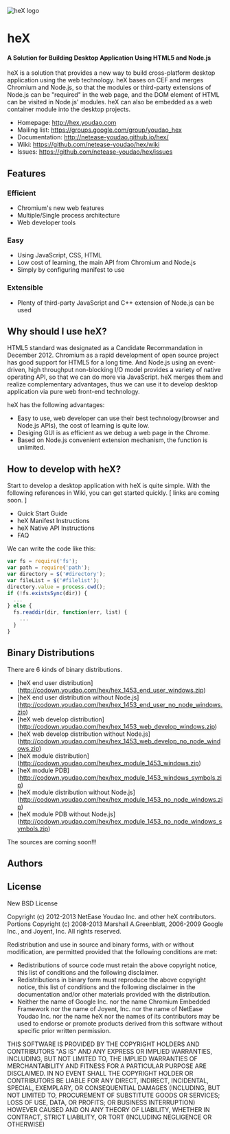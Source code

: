![heX logo](http://netease-youdao.github.io/hex/hex_full_logo.png)

heX
================================================================================
#### A Solution for Building Desktop Application Using HTML5 and Node.js

heX is a solution that provides a new way to build cross-platform desktop application using the web technology. heX bases on CEF and merges Chromium and Node.js, so that the modules or third-party extensions of Node.js can be "required" in the web page, and the DOM element of HTML can be visited in Node.js' modules. heX can also be embedded as a web container module into the desktop projects.

 * Homepage: <http://hex.youdao.com>
 * Mailing list: <https://groups.google.com/group/youdao_hex>
 * Documentation: <http://netease-youdao.github.io/hex/>
 * Wiki: <https://github.com/netease-youdao/hex/wiki>
 * Issues: <https://github.com/netease-youdao/hex/issues>


## Features

### Efficient
 * Chromium's new web features
 * Multiple/Single process architecture
 * Web developer tools

### Easy
 * Using JavaScript, CSS, HTML
 * Low cost of learning, the main API from Chromium and Node.js
 * Simply by configuring manifest to use

### Extensible
 * Plenty of third-party JavaScript and C++ extension of Node.js can be used


## Why should I use heX?

HTML5 standard was designated as a Candidate Recommandation in December 2012. Chromium as a rapid development of open source project has good support for HTML5 for a long time. And Node.js using an event-driven, high throughput non-blocking I/O model provides a variety of native operating API, so that we can do more via JavaScript. heX merges them and realize complementary advantages, thus we can use it to develop desktop application via pure web front-end technology. 

heX has the following advantages:
 * Easy to use, web developer can use their best technology(browser and Node.js APIs), the cost of learning is quite low.
 * Desiging GUI is as efficient as we debug a web page in the Chrome.
 * Based on Node.js convenient extension mechanism, the function is unlimited.


## How to develop with heX?

Start to develop a desktop application with heX is quite simple. With the following references in Wiki, you can get started quickly. [ links are coming soon. ]

 * Quick Start Guide
 * heX Manifest Instructions
 * heX Native API Instructions
 * FAQ

We can write the code like this:
```js
var fs = require('fs');
var path = require('path');
var directory = $('#directory');
var fileList = $('#filelist');
directory.value = process.cwd();
if (!fs.existsSync(dir)) {
  ...
} else {
  fs.readdir(dir, function(err, list) {
    ...
  }
}
```


## Binary Distributions

There are 6 kinds of binary distributions.

 * [heX end user distribution] (http://codown.youdao.com/hex/hex_1453_end_user_windows.zip)
 * [heX end user distribution without Node.js] (http://codown.youdao.com/hex/hex_1453_end_user_no_node_windows.zip)
 * [heX web develop distribution] (http://codown.youdao.com/hex/hex_1453_web_develop_windows.zip)
 * [heX web develop distribution without Node.js] (http://codown.youdao.com/hex/hex_1453_web_develop_no_node_windows.zip)
 * [heX module distribution] (http://codown.youdao.com/hex/hex_module_1453_windows.zip)
  * [heX module PDB] (http://codown.youdao.com/hex/hex_module_1453_windows_symbols.zip)
 * [heX module distribution without Node.js] (http://codown.youdao.com/hex/hex_module_1453_no_node_windows.zip)
  * [heX module PDB without Node.js] (http://codown.youdao.com/hex/hex_module_1453_no_node_windows_symbols.zip)

The sources are coming soon!!!


## Authors


## License

New BSD License

Copyright (c) 2012-2013 NetEase Youdao Inc. and other heX contributors.
Portions Copyright (c) 2008-2013 Marshall A.Greenblatt, 2006-2009
Google Inc., and Joyent, Inc. All rights reserved.

Redistribution and use in source and binary forms, with or without
modification, are permitted provided that the following conditions are
met:

  * Redistributions of source code must retain the above copyright notice,
    this list of conditions and the following disclaimer.
  * Redistributions in binary form must reproduce the above copyright
    notice, this list of conditions and the following disclaimer in the
    documentation and/or other materials provided with the distribution.
  * Neither the name of Google Inc. nor the name Chromium Embedded Framework
    nor the name of Joyent, Inc. nor the name of NetEase Youdao Inc. nor
    the name heX nor the names of its contributors may be used to endorse
    or promote products derived from this software without specific prior
    written permission.

THIS SOFTWARE IS PROVIDED BY THE COPYRIGHT HOLDERS AND CONTRIBUTORS "AS IS"
AND ANY EXPRESS OR IMPLIED WARRANTIES, INCLUDING, BUT NOT LIMITED TO, THE
IMPLIED WARRANTIES OF MERCHANTABILITY AND FITNESS FOR A PARTICULAR PURPOSE
ARE DISCLAIMED. IN NO EVENT SHALL THE COPYRIGHT HOLDER OR CONTRIBUTORS BE
LIABLE FOR ANY DIRECT, INDIRECT, INCIDENTAL, SPECIAL, EXEMPLARY, OR
CONSEQUENTIAL DAMAGES (INCLUDING, BUT NOT LIMITED TO, PROCUREMENT OF
SUBSTITUTE GOODS OR SERVICES; LOSS OF USE, DATA, OR PROFITS; OR BUSINESS
INTERRUPTION) HOWEVER CAUSED AND ON ANY THEORY OF LIABILITY, WHETHER IN
CONTRACT, STRICT LIABILITY, OR TORT (INCLUDING NEGLIGENCE OR OTHERWISE)
